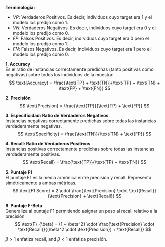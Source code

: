 **Terminología:**
- $VP$: Verdaderos Positivos. Es decir, individuos cuyo target era 1 y el modelo los predijo como 1.
- $VN$: Verdaderos Negativos. Es decir, individuos cuyo target era 0 y el modelo los predijo como 0.
- $FP$: Falsos Positivos. Es decir, individuos cuyo target era 0 pero el modelo los predijo como 1.
- $FN$: Falsos Negativos. Es decir, individuos cuyo target era 1 pero el modelo los predijo como 0.

**1. Accuracy**  
Es el ratio de instancias correctamente predichas (tanto positivas como negativas) sobre todos los individuos de la muestra:
$$
\text{Accuracy} = \frac{\text{TP} + \text{TN}}{\text{TP} + \text{TN} + \text{FP} + \text{FN}}
$$

**2. Precisión**  
$$
\text{Precision} = \frac{\text{TP}}{\text{TP} + \text{FP}}
$$

**3. Especificidad: Ratio de Verdaderos Negativos**  
Instancias negativas correctamente predichas sobre todas las instancias verdaderamente negativas.
$$
\text{Specificity} = \frac{\text{TN}}{\text{TN} + \text{FP}}
$$

**4. Recall: Ratio de Verdaderos Positivos**  
Instancias positivas correctamente predichas sobre todas las instancias verdaderamente positivas.
$$
\text{Recall} = \frac{\text{TP}}{\text{TP} + \text{FN}}
$$

**5. Puntaje F1**  
El puntaje F1 es la media armónica entre precisión y recall. Representa simétricamente a ambas métricas.
$$
\text{F1 Score} = 2 \cdot \frac{\text{Precision} \cdot \text{Recall}}{\text{Precision} + \text{Recall}}
$$

**6. Puntaje F-Beta**  
Generaliza al puntaje F1 permitiendo asignar un peso al recall relativo a la precisión
$$
\text{F}_{\beta} = (1 + \beta^2) \cdot \frac{\text{Precision} \cdot \text{Recall}}{(\beta^2 \cdot \text{Precision}) + \text{Recall}}
$$

$\beta > 1$ enfatiza recall, and $\beta < 1$ enfatiza precisión.
